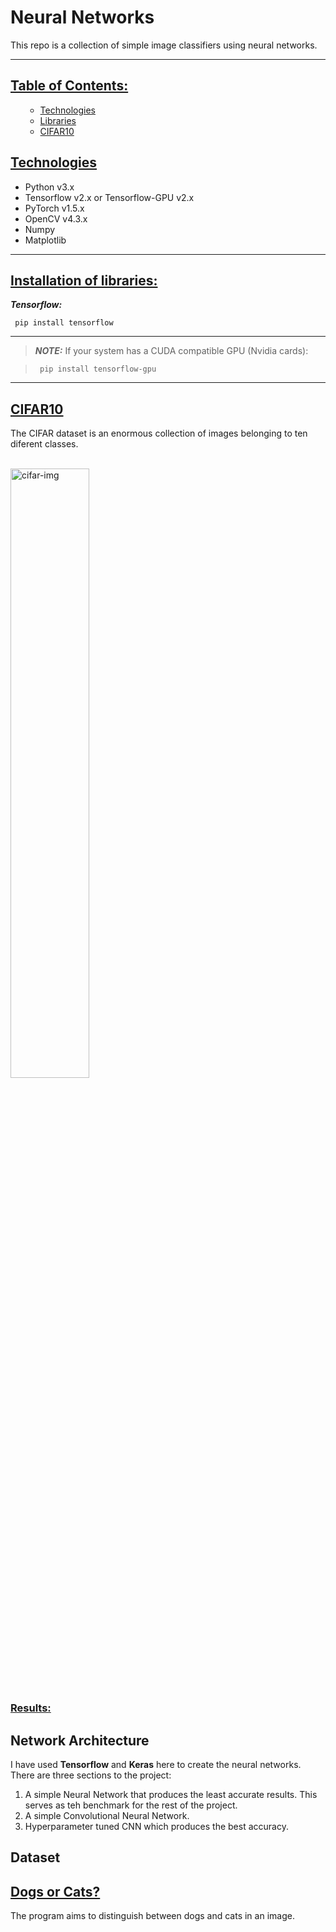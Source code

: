 # Neural Networks

This repo is a collection of simple image classifiers using neural networks.

----
## <ins>Table of Contents:</ins>

<ul>
 
 - [Technologies](#technologies)
 - [Libraries](#installation-of-libraries)
 - [CIFAR10](#cifar10-dataset)

</ul>

## <ins>Technologies</ins>

<ul>
 <li>Python v3.x</li>
 <li>Tensorflow v2.x or Tensorflow-GPU v2.x</li>
 <li>PyTorch v1.5.x</li>
 <li>OpenCV v4.3.x</li>
 <li>Numpy</li>
 <li>Matplotlib</li>
</ul>

----

## <ins>Installation of libraries:</ins>

***Tensorflow:***

``` pip install tensorflow```

---
>***NOTE:*** If your system has a CUDA compatible GPU (Nvidia cards):</p>


>``` pip install tensorflow-gpu```

---

## <ins>CIFAR10</ins>

<p>The CIFAR dataset is an enormous collection of images belonging to ten diferent classes.</p>
<br/>

<img src="https://miro.medium.com/max/875/1*syyml8q8s1Yt-iEea5m1Ag.png" alt="cifar-img" width="50%">

<h3><u>Results:</u></h3>


## Network Architecture<br>
I have used **Tensorflow** and **Keras** here to create the neural networks. There are three sections to the project:
<ol>
 <li> A simple Neural Network that produces the least accurate results. This serves as teh benchmark for the rest of the project.</li>
 <li> A simple Convolutional Neural Network.</li>
 <li> Hyperparameter tuned CNN which produces the best accuracy.</li>
</ol>

## Dataset<br>


## <ins>Dogs or Cats?</ins>

The program aims to distinguish between dogs and cats in an image.

